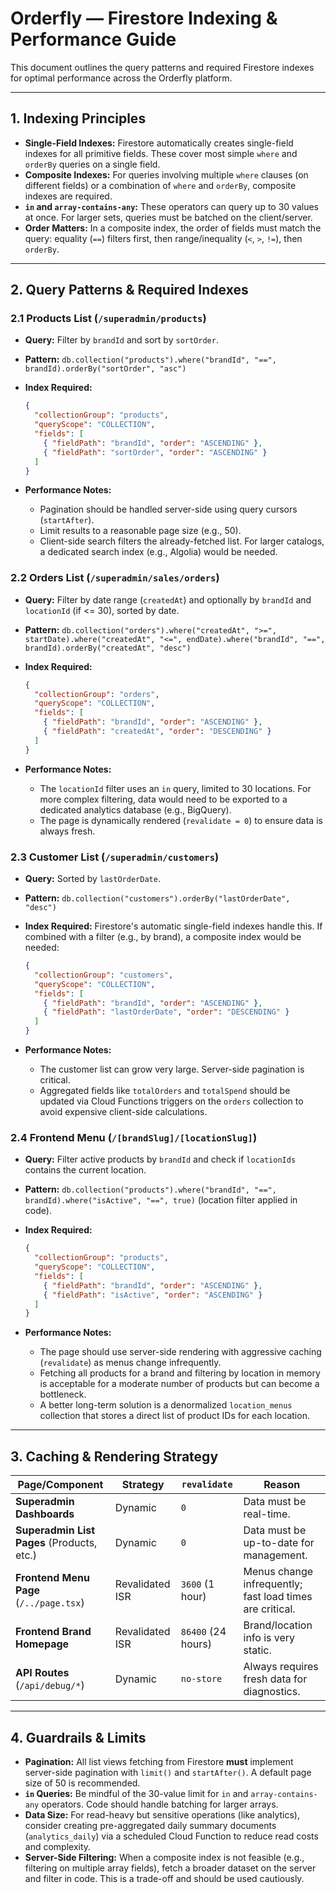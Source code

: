 # Orderfly — Firestore Indexing & Performance Guide

This document outlines the query patterns and required Firestore indexes for optimal performance across the Orderfly platform.

---

## 1. Indexing Principles

*   **Single-Field Indexes:** Firestore automatically creates single-field indexes for all primitive fields. These cover most simple `where` and `orderBy` queries on a single field.
*   **Composite Indexes:** For queries involving multiple `where` clauses (on different fields) or a combination of `where` and `orderBy`, composite indexes are required.
*   **`in` and `array-contains-any`:** These operators can query up to 30 values at once. For larger sets, queries must be batched on the client/server.
*   **Order Matters:** In a composite index, the order of fields must match the query: equality (`==`) filters first, then range/inequality (`<`, `>`, `!=`), then `orderBy`.

---

## 2. Query Patterns & Required Indexes

### 2.1 Products List (`/superadmin/products`)

*   **Query:** Filter by `brandId` and sort by `sortOrder`.
*   **Pattern:** `db.collection("products").where("brandId", "==", brandId).orderBy("sortOrder", "asc")`
*   **Index Required:**

    ```json
    {
      "collectionGroup": "products",
      "queryScope": "COLLECTION",
      "fields": [
        { "fieldPath": "brandId", "order": "ASCENDING" },
        { "fieldPath": "sortOrder", "order": "ASCENDING" }
      ]
    }
    ```

*   **Performance Notes:**
    *   Pagination should be handled server-side using query cursors (`startAfter`).
    *   Limit results to a reasonable page size (e.g., 50).
    *   Client-side search filters the already-fetched list. For larger catalogs, a dedicated search index (e.g., Algolia) would be needed.

### 2.2 Orders List (`/superadmin/sales/orders`)

*   **Query:** Filter by date range (`createdAt`) and optionally by `brandId` and `locationId` (if <= 30), sorted by date.
*   **Pattern:** `db.collection("orders").where("createdAt", ">=", startDate).where("createdAt", "<=", endDate).where("brandId", "==", brandId).orderBy("createdAt", "desc")`
*   **Index Required:**

    ```json
    {
      "collectionGroup": "orders",
      "queryScope": "COLLECTION",
      "fields": [
        { "fieldPath": "brandId", "order": "ASCENDING" },
        { "fieldPath": "createdAt", "order": "DESCENDING" }
      ]
    }
    ```

*   **Performance Notes:**
    *   The `locationId` filter uses an `in` query, limited to 30 locations. For more complex filtering, data would need to be exported to a dedicated analytics database (e.g., BigQuery).
    *   The page is dynamically rendered (`revalidate = 0`) to ensure data is always fresh.

### 2.3 Customer List (`/superadmin/customers`)

*   **Query:** Sorted by `lastOrderDate`.
*   **Pattern:** `db.collection("customers").orderBy("lastOrderDate", "desc")`
*   **Index Required:** Firestore's automatic single-field indexes handle this. If combined with a filter (e.g., by brand), a composite index would be needed:

    ```json
    {
      "collectionGroup": "customers",
      "queryScope": "COLLECTION",
      "fields": [
        { "fieldPath": "brandId", "order": "ASCENDING" },
        { "fieldPath": "lastOrderDate", "order": "DESCENDING" }
      ]
    }
    ```

*   **Performance Notes:**
    *   The customer list can grow very large. Server-side pagination is critical.
    *   Aggregated fields like `totalOrders` and `totalSpend` should be updated via Cloud Functions triggers on the `orders` collection to avoid expensive client-side calculations.

### 2.4 Frontend Menu (`/[brandSlug]/[locationSlug]`)

*   **Query:** Filter active products by `brandId` and check if `locationIds` contains the current location.
*   **Pattern:** `db.collection("products").where("brandId", "==", brandId).where("isActive", "==", true)` (location filter applied in code).
*   **Index Required:**

    ```json
    {
      "collectionGroup": "products",
      "queryScope": "COLLECTION",
      "fields": [
        { "fieldPath": "brandId", "order": "ASCENDING" },
        { "fieldPath": "isActive", "order": "ASCENDING" }
      ]
    }
    ```

*   **Performance Notes:**
    *   The page should use server-side rendering with aggressive caching (`revalidate`) as menus change infrequently.
    *   Fetching all products for a brand and filtering by location in memory is acceptable for a moderate number of products but can become a bottleneck.
    *   A better long-term solution is a denormalized `location_menus` collection that stores a direct list of product IDs for each location.

---

## 3. Caching & Rendering Strategy

| Page/Component                     | Strategy        | `revalidate`         | Reason                                                     |
| ---------------------------------- | --------------- | -------------------- | ---------------------------------------------------------- |
| **Superadmin Dashboards**          | Dynamic         | `0`                  | Data must be real-time.                                    |
| **Superadmin List Pages** (Products, etc.)| Dynamic         | `0`                  | Data must be up-to-date for management.                    |
| **Frontend Menu Page** (`/../page.tsx`) | Revalidated ISR   | `3600` (1 hour)      | Menus change infrequently; fast load times are critical.   |
| **Frontend Brand Homepage**        | Revalidated ISR   | `86400` (24 hours)   | Brand/location info is very static.                        |
| **API Routes** (`/api/debug/*`)    | Dynamic         | `no-store`           | Always requires fresh data for diagnostics.                |

---

## 4. Guardrails & Limits

*   **Pagination:** All list views fetching from Firestore **must** implement server-side pagination with `limit()` and `startAfter()`. A default page size of 50 is recommended.
*   **`in` Queries:** Be mindful of the 30-value limit for `in` and `array-contains-any` operators. Code should handle batching for larger arrays.
*   **Data Size:** For read-heavy but sensitive operations (like analytics), consider creating pre-aggregated daily summary documents (`analytics_daily`) via a scheduled Cloud Function to reduce read costs and complexity.
*   **Server-Side Filtering:** When a composite index is not feasible (e.g., filtering on multiple array fields), fetch a broader dataset on the server and filter in code. This is a trade-off and should be used cautiously.
